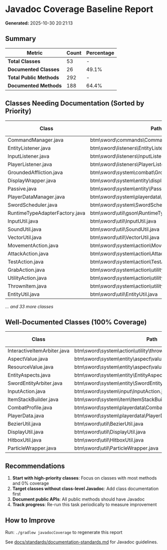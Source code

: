 # Javadoc Coverage Baseline Report

**Generated:** 2025-10-30 20:21:13

## Summary

| Metric                   | Count | Percentage |
| ------------------------ | ----- | ---------- |
| **Total Classes**        | 53    | -          |
| **Documented Classes**   | 26    | 49.1%      |
| **Total Public Methods** | 292   | -          |
| **Documented Methods**   | 188   | 64.4%      |

## Classes Needing Documentation (Sorted by Priority)

| Class                          | Path                                                   | Class Doc | Methods | Documented | Coverage |
| ------------------------------ | ------------------------------------------------------ | --------- | ------- | ---------- | -------- |
| CommandManager.java            | btm\sword\commands\CommandManager.java                 | ✗         | 1       | 0          | 0%       |
| EntityListener.java            | btm\sword\listeners\EntityListener.java                | ✓         | 4       | 0          | 0%       |
| InputListener.java             | btm\sword\listeners\InputListener.java                 | ✓         | 11      | 0          | 0%       |
| PlayerListener.java            | btm\sword\listeners\PlayerListener.java                | ✓         | 9       | 0          | 0%       |
| GroundedAffliction.java        | btm\sword\system\combat\GroundedAffliction.java        | ✓         | 2       | 0          | 0%       |
| DisplayWrapper.java            | btm\sword\system\entity\display\DisplayWrapper.java    | ✗         | 1       | 0          | 0%       |
| Passive.java                   | btm\sword\system\entity\Passive.java                   | ✓         | 2       | 0          | 0%       |
| PlayerDataManager.java         | btm\sword\system\playerdata\PlayerDataManager.java     | ✗         | 6       | 0          | 0%       |
| SwordScheduler.java            | btm\sword\system\SwordScheduler.java                   | ✗         | 1       | 0          | 0%       |
| RuntimeTypeAdapterFactory.java | btm\sword\util\gson\RuntimeTypeAdapterFactory.java     | ✗         | 4       | 0          | 0%       |
| InputUtil.java                 | btm\sword\util\InputUtil.java                          | ✗         | 1       | 0          | 0%       |
| SoundUtil.java                 | btm\sword\util\SoundUtil.java                          | ✗         | 1       | 0          | 0%       |
| VectorUtil.java                | btm\sword\util\VectorUtil.java                         | ✗         | 7       | 0          | 0%       |
| MovementAction.java            | btm\sword\system\action\MovementAction.java            | ✓         | 9       | 2          | 22%      |
| AttackAction.java              | btm\sword\system\action\AttackAction.java              | ✓         | 6       | 2          | 33%      |
| TestAction.java                | btm\sword\system\action\TestAction.java                | ✓         | 9       | 3          | 33%      |
| GrabAction.java                | btm\sword\system\action\utility\GrabAction.java        | ✓         | 3       | 1          | 33%      |
| UtilityAction.java             | btm\sword\system\action\utility\UtilityAction.java     | ✓         | 8       | 4          | 50%      |
| ThrownItem.java                | btm\sword\system\action\utility\thrown\ThrownItem.java | ✗         | 22      | 13         | 59%      |
| EntityUtil.java                | btm\sword\util\EntityUtil.java                         | ✓         | 3       | 2          | 67%      |

_... and 33 more classes_

## Well-Documented Classes (100% Coverage)

| Class                       | Path                                                               | Methods Documented |
| --------------------------- | ------------------------------------------------------------------ | ------------------ |
| InteractiveItemArbiter.java | btm\sword\system\action\utility\thrown\InteractiveItemArbiter.java | 4                  |
| AspectValue.java            | btm\sword\system\entity\aspect\value\AspectValue.java              | 2                  |
| ResourceValue.java          | btm\sword\system\entity\aspect\value\ResourceValue.java            | 4                  |
| EntityAspects.java          | btm\sword\system\entity\EntityAspects.java                         | 32                 |
| SwordEntityArbiter.java     | btm\sword\system\entity\SwordEntityArbiter.java                    | 5                  |
| InputAction.java            | btm\sword\system\input\InputAction.java                            | 4                  |
| ItemStackBuilder.java       | btm\sword\system\item\ItemStackBuilder.java                        | 10                 |
| CombatProfile.java          | btm\sword\system\playerdata\CombatProfile.java                     | 6                  |
| PlayerData.java             | btm\sword\system\playerdata\PlayerData.java                        | 3                  |
| BezierUtil.java             | btm\sword\util\BezierUtil.java                                     | 3                  |
| DisplayUtil.java            | btm\sword\util\DisplayUtil.java                                    | 5                  |
| HitboxUtil.java             | btm\sword\util\HitboxUtil.java                                     | 7                  |
| ParticleWrapper.java        | btm\sword\util\ParticleWrapper.java                                | 1                  |

## Recommendations

1. **Start with high-priority classes**: Focus on classes with most methods and 0% coverage
2. **Target classes without class-level Javadoc**: Add class documentation first
3. **Document public APIs**: All public methods should have Javadoc
4. **Track progress**: Re-run this task periodically to measure improvement

## How to Improve

Run: `./gradlew javadocCoverage` to regenerate this report

See [docs/standards/documentation-standards.md](../standards/documentation-standards.md) for Javadoc
guidelines.
